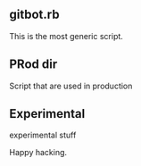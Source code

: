 ## gitbot.rb

This is the most generic script.

## PRod dir

Script that are used in production

## Experimental
experimental stuff


Happy hacking. 
